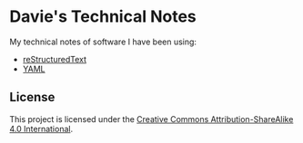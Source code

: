 # Davie's Technical Notes

My technical notes of software I have been using:

* [reStructuredText](restructuredtext/restructuredtext.rst)
* [YAML](yaml/yaml.rst)

## License

This project is licensed under the
[Creative Commons Attribution-ShareAlike 4.0 International](LICENSE).
